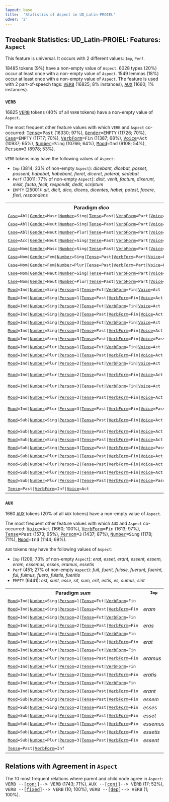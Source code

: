 ```yaml
---
layout: base
title:  'Statistics of Aspect in UD_Latin-PROIEL'
udver: '2'
---
```


## Treebank Statistics: UD_Latin-PROIEL: Features: `Aspect`

This feature is universal.
It occurs with 2 different values: `Imp`, `Perf`.

18485 tokens (9%) have a non-empty value of `Aspect`.
6028 types (20%) occur at least once with a non-empty value of `Aspect`.
1549 lemmas (18%) occur at least once with a non-empty value of `Aspect`.
The feature is used with 2 part-of-speech tags: <tt><a href="la_proiel-pos-VERB.html">VERB</a></tt> (16825; 8% instances), <tt><a href="la_proiel-pos-AUX.html">AUX</a></tt> (1660; 1% instances).

### `VERB`

16825 <tt><a href="la_proiel-pos-VERB.html">VERB</a></tt> tokens (40% of all `VERB` tokens) have a non-empty value of `Aspect`.

The most frequent other feature values with which `VERB` and `Aspect` co-occurred: <tt><a href="la_proiel-feat-Tense.html">Tense</a></tt><tt>=Past</tt> (16330; 97%), <tt><a href="la_proiel-feat-Gender.html">Gender</a></tt><tt>=EMPTY</tt> (11726; 70%), <tt><a href="la_proiel-feat-Case.html">Case</a></tt><tt>=EMPTY</tt> (11717; 70%), <tt><a href="la_proiel-feat-VerbForm.html">VerbForm</a></tt><tt>=Fin</tt> (11387; 68%), <tt><a href="la_proiel-feat-Voice.html">Voice</a></tt><tt>=Act</tt> (10937; 65%), <tt><a href="la_proiel-feat-Number.html">Number</a></tt><tt>=Sing</tt> (10766; 64%), <tt><a href="la_proiel-feat-Mood.html">Mood</a></tt><tt>=Ind</tt> (9108; 54%), <tt><a href="la_proiel-feat-Person.html">Person</a></tt><tt>=3</tt> (8978; 53%).

`VERB` tokens may have the following values of `Aspect`:

* `Imp` (3814; 23% of non-empty `Aspect`): <em>dicebant, dicebat, posset, possent, habebat, habebant, fieret, diceret, poterat, sedebat</em>
* `Perf` (13011; 77% of non-empty `Aspect`): <em>dixit, venit, factum, dixerunt, misit, facta, fecit, respondit, dedit, scriptum</em>
* `EMPTY` (25001): <em>ait, dicit, dico, dicens, dicentes, habet, potest, facere, fieri, respondens</em>

<table>
  <tr><th>Paradigm <i>dico</i></th><th><tt>Imp</tt></th><th><tt>Perf</tt></th></tr>
  <tr><td><tt><tt><a href="la_proiel-feat-Case.html">Case</a></tt><tt>=Abl</tt>|<tt><a href="la_proiel-feat-Gender.html">Gender</a></tt><tt>=Masc</tt>|<tt><a href="la_proiel-feat-Number.html">Number</a></tt><tt>=Sing</tt>|<tt><a href="la_proiel-feat-Tense.html">Tense</a></tt><tt>=Past</tt>|<tt><a href="la_proiel-feat-VerbForm.html">VerbForm</a></tt><tt>=Part</tt>|<tt><a href="la_proiel-feat-Voice.html">Voice</a></tt><tt>=Pass</tt></tt></td><td></td><td><em>dicto</em></td></tr>
  <tr><td><tt><tt><a href="la_proiel-feat-Case.html">Case</a></tt><tt>=Abl</tt>|<tt><a href="la_proiel-feat-Gender.html">Gender</a></tt><tt>=Neut</tt>|<tt><a href="la_proiel-feat-Number.html">Number</a></tt><tt>=Sing</tt>|<tt><a href="la_proiel-feat-Tense.html">Tense</a></tt><tt>=Past</tt>|<tt><a href="la_proiel-feat-VerbForm.html">VerbForm</a></tt><tt>=Part</tt>|<tt><a href="la_proiel-feat-Voice.html">Voice</a></tt><tt>=Pass</tt></tt></td><td></td><td><em>dicto</em></td></tr>
  <tr><td><tt><tt><a href="la_proiel-feat-Case.html">Case</a></tt><tt>=Abl</tt>|<tt><a href="la_proiel-feat-Gender.html">Gender</a></tt><tt>=Neut</tt>|<tt><a href="la_proiel-feat-Number.html">Number</a></tt><tt>=Plur</tt>|<tt><a href="la_proiel-feat-Tense.html">Tense</a></tt><tt>=Past</tt>|<tt><a href="la_proiel-feat-VerbForm.html">VerbForm</a></tt><tt>=Part</tt>|<tt><a href="la_proiel-feat-Voice.html">Voice</a></tt><tt>=Pass</tt></tt></td><td></td><td><em>dictis</em></td></tr>
  <tr><td><tt><tt><a href="la_proiel-feat-Case.html">Case</a></tt><tt>=Acc</tt>|<tt><a href="la_proiel-feat-Gender.html">Gender</a></tt><tt>=Neut</tt>|<tt><a href="la_proiel-feat-Number.html">Number</a></tt><tt>=Sing</tt>|<tt><a href="la_proiel-feat-Tense.html">Tense</a></tt><tt>=Past</tt>|<tt><a href="la_proiel-feat-VerbForm.html">VerbForm</a></tt><tt>=Part</tt>|<tt><a href="la_proiel-feat-Voice.html">Voice</a></tt><tt>=Pass</tt></tt></td><td></td><td><em>dictum</em></td></tr>
  <tr><td><tt><tt><a href="la_proiel-feat-Case.html">Case</a></tt><tt>=Nom</tt>|<tt><a href="la_proiel-feat-Gender.html">Gender</a></tt><tt>=Masc</tt>|<tt><a href="la_proiel-feat-Number.html">Number</a></tt><tt>=Sing</tt>|<tt><a href="la_proiel-feat-Tense.html">Tense</a></tt><tt>=Past</tt>|<tt><a href="la_proiel-feat-VerbForm.html">VerbForm</a></tt><tt>=Part</tt>|<tt><a href="la_proiel-feat-Voice.html">Voice</a></tt><tt>=Pass</tt></tt></td><td></td><td><em>dictus</em></td></tr>
  <tr><td><tt><tt><a href="la_proiel-feat-Case.html">Case</a></tt><tt>=Nom</tt>|<tt><a href="la_proiel-feat-Gender.html">Gender</a></tt><tt>=Fem</tt>|<tt><a href="la_proiel-feat-Number.html">Number</a></tt><tt>=Sing</tt>|<tt><a href="la_proiel-feat-Tense.html">Tense</a></tt><tt>=Past</tt>|<tt><a href="la_proiel-feat-VerbForm.html">VerbForm</a></tt><tt>=Part</tt>|<tt><a href="la_proiel-feat-Voice.html">Voice</a></tt><tt>=Pass</tt></tt></td><td></td><td><em>dicta</em></td></tr>
  <tr><td><tt><tt><a href="la_proiel-feat-Case.html">Case</a></tt><tt>=Nom</tt>|<tt><a href="la_proiel-feat-Gender.html">Gender</a></tt><tt>=Fem</tt>|<tt><a href="la_proiel-feat-Number.html">Number</a></tt><tt>=Plur</tt>|<tt><a href="la_proiel-feat-Tense.html">Tense</a></tt><tt>=Past</tt>|<tt><a href="la_proiel-feat-VerbForm.html">VerbForm</a></tt><tt>=Part</tt>|<tt><a href="la_proiel-feat-Voice.html">Voice</a></tt><tt>=Pass</tt></tt></td><td></td><td><em>dictae</em></td></tr>
  <tr><td><tt><tt><a href="la_proiel-feat-Case.html">Case</a></tt><tt>=Nom</tt>|<tt><a href="la_proiel-feat-Gender.html">Gender</a></tt><tt>=Neut</tt>|<tt><a href="la_proiel-feat-Number.html">Number</a></tt><tt>=Sing</tt>|<tt><a href="la_proiel-feat-Tense.html">Tense</a></tt><tt>=Past</tt>|<tt><a href="la_proiel-feat-VerbForm.html">VerbForm</a></tt><tt>=Part</tt>|<tt><a href="la_proiel-feat-Voice.html">Voice</a></tt><tt>=Pass</tt></tt></td><td></td><td><em>dictum</em></td></tr>
  <tr><td><tt><tt><a href="la_proiel-feat-Case.html">Case</a></tt><tt>=Nom</tt>|<tt><a href="la_proiel-feat-Gender.html">Gender</a></tt><tt>=Neut</tt>|<tt><a href="la_proiel-feat-Number.html">Number</a></tt><tt>=Plur</tt>|<tt><a href="la_proiel-feat-Tense.html">Tense</a></tt><tt>=Past</tt>|<tt><a href="la_proiel-feat-VerbForm.html">VerbForm</a></tt><tt>=Part</tt>|<tt><a href="la_proiel-feat-Voice.html">Voice</a></tt><tt>=Pass</tt></tt></td><td></td><td><em>dicta</em></td></tr>
  <tr><td><tt><tt><a href="la_proiel-feat-Mood.html">Mood</a></tt><tt>=Ind</tt>|<tt><a href="la_proiel-feat-Number.html">Number</a></tt><tt>=Sing</tt>|<tt><a href="la_proiel-feat-Person.html">Person</a></tt><tt>=1</tt>|<tt><a href="la_proiel-feat-Tense.html">Tense</a></tt><tt>=Fut</tt>|<tt><a href="la_proiel-feat-VerbForm.html">VerbForm</a></tt><tt>=Fin</tt>|<tt><a href="la_proiel-feat-Voice.html">Voice</a></tt><tt>=Act</tt></tt></td><td></td><td><em>dixero</em></td></tr>
  <tr><td><tt><tt><a href="la_proiel-feat-Mood.html">Mood</a></tt><tt>=Ind</tt>|<tt><a href="la_proiel-feat-Number.html">Number</a></tt><tt>=Sing</tt>|<tt><a href="la_proiel-feat-Person.html">Person</a></tt><tt>=1</tt>|<tt><a href="la_proiel-feat-Tense.html">Tense</a></tt><tt>=Past</tt>|<tt><a href="la_proiel-feat-VerbForm.html">VerbForm</a></tt><tt>=Fin</tt>|<tt><a href="la_proiel-feat-Voice.html">Voice</a></tt><tt>=Act</tt></tt></td><td><em>dicebam</em></td><td><em>dixi</em></td></tr>
  <tr><td><tt><tt><a href="la_proiel-feat-Mood.html">Mood</a></tt><tt>=Ind</tt>|<tt><a href="la_proiel-feat-Number.html">Number</a></tt><tt>=Sing</tt>|<tt><a href="la_proiel-feat-Person.html">Person</a></tt><tt>=2</tt>|<tt><a href="la_proiel-feat-Tense.html">Tense</a></tt><tt>=Fut</tt>|<tt><a href="la_proiel-feat-VerbForm.html">VerbForm</a></tt><tt>=Fin</tt>|<tt><a href="la_proiel-feat-Voice.html">Voice</a></tt><tt>=Act</tt></tt></td><td></td><td><em>dixeris</em></td></tr>
  <tr><td><tt><tt><a href="la_proiel-feat-Mood.html">Mood</a></tt><tt>=Ind</tt>|<tt><a href="la_proiel-feat-Number.html">Number</a></tt><tt>=Sing</tt>|<tt><a href="la_proiel-feat-Person.html">Person</a></tt><tt>=2</tt>|<tt><a href="la_proiel-feat-Tense.html">Tense</a></tt><tt>=Past</tt>|<tt><a href="la_proiel-feat-VerbForm.html">VerbForm</a></tt><tt>=Fin</tt>|<tt><a href="la_proiel-feat-Voice.html">Voice</a></tt><tt>=Act</tt></tt></td><td></td><td><em>dixisti</em></td></tr>
  <tr><td><tt><tt><a href="la_proiel-feat-Mood.html">Mood</a></tt><tt>=Ind</tt>|<tt><a href="la_proiel-feat-Number.html">Number</a></tt><tt>=Sing</tt>|<tt><a href="la_proiel-feat-Person.html">Person</a></tt><tt>=3</tt>|<tt><a href="la_proiel-feat-Tense.html">Tense</a></tt><tt>=Fut</tt>|<tt><a href="la_proiel-feat-VerbForm.html">VerbForm</a></tt><tt>=Fin</tt>|<tt><a href="la_proiel-feat-Voice.html">Voice</a></tt><tt>=Act</tt></tt></td><td></td><td><em>dixerit</em></td></tr>
  <tr><td><tt><tt><a href="la_proiel-feat-Mood.html">Mood</a></tt><tt>=Ind</tt>|<tt><a href="la_proiel-feat-Number.html">Number</a></tt><tt>=Sing</tt>|<tt><a href="la_proiel-feat-Person.html">Person</a></tt><tt>=3</tt>|<tt><a href="la_proiel-feat-Tense.html">Tense</a></tt><tt>=Past</tt>|<tt><a href="la_proiel-feat-VerbForm.html">VerbForm</a></tt><tt>=Fin</tt>|<tt><a href="la_proiel-feat-Voice.html">Voice</a></tt><tt>=Act</tt></tt></td><td><em>dicebat</em></td><td><em>dixit</em></td></tr>
  <tr><td><tt><tt><a href="la_proiel-feat-Mood.html">Mood</a></tt><tt>=Ind</tt>|<tt><a href="la_proiel-feat-Number.html">Number</a></tt><tt>=Sing</tt>|<tt><a href="la_proiel-feat-Person.html">Person</a></tt><tt>=3</tt>|<tt><a href="la_proiel-feat-Tense.html">Tense</a></tt><tt>=Past</tt>|<tt><a href="la_proiel-feat-VerbForm.html">VerbForm</a></tt><tt>=Fin</tt>|<tt><a href="la_proiel-feat-Voice.html">Voice</a></tt><tt>=Pass</tt></tt></td><td><em>dicebatur</em></td><td></td></tr>
  <tr><td><tt><tt><a href="la_proiel-feat-Mood.html">Mood</a></tt><tt>=Ind</tt>|<tt><a href="la_proiel-feat-Number.html">Number</a></tt><tt>=Plur</tt>|<tt><a href="la_proiel-feat-Person.html">Person</a></tt><tt>=1</tt>|<tt><a href="la_proiel-feat-Tense.html">Tense</a></tt><tt>=Fut</tt>|<tt><a href="la_proiel-feat-VerbForm.html">VerbForm</a></tt><tt>=Fin</tt>|<tt><a href="la_proiel-feat-Voice.html">Voice</a></tt><tt>=Act</tt></tt></td><td></td><td><em>dixerimus</em></td></tr>
  <tr><td><tt><tt><a href="la_proiel-feat-Mood.html">Mood</a></tt><tt>=Ind</tt>|<tt><a href="la_proiel-feat-Number.html">Number</a></tt><tt>=Plur</tt>|<tt><a href="la_proiel-feat-Person.html">Person</a></tt><tt>=1</tt>|<tt><a href="la_proiel-feat-Tense.html">Tense</a></tt><tt>=Past</tt>|<tt><a href="la_proiel-feat-VerbForm.html">VerbForm</a></tt><tt>=Fin</tt>|<tt><a href="la_proiel-feat-Voice.html">Voice</a></tt><tt>=Act</tt></tt></td><td></td><td><em>diximus</em></td></tr>
  <tr><td><tt><tt><a href="la_proiel-feat-Mood.html">Mood</a></tt><tt>=Ind</tt>|<tt><a href="la_proiel-feat-Number.html">Number</a></tt><tt>=Plur</tt>|<tt><a href="la_proiel-feat-Person.html">Person</a></tt><tt>=2</tt>|<tt><a href="la_proiel-feat-Tense.html">Tense</a></tt><tt>=Fut</tt>|<tt><a href="la_proiel-feat-VerbForm.html">VerbForm</a></tt><tt>=Fin</tt>|<tt><a href="la_proiel-feat-Voice.html">Voice</a></tt><tt>=Act</tt></tt></td><td></td><td><em>dixeritis</em></td></tr>
  <tr><td><tt><tt><a href="la_proiel-feat-Mood.html">Mood</a></tt><tt>=Ind</tt>|<tt><a href="la_proiel-feat-Number.html">Number</a></tt><tt>=Plur</tt>|<tt><a href="la_proiel-feat-Person.html">Person</a></tt><tt>=2</tt>|<tt><a href="la_proiel-feat-Tense.html">Tense</a></tt><tt>=Past</tt>|<tt><a href="la_proiel-feat-VerbForm.html">VerbForm</a></tt><tt>=Fin</tt>|<tt><a href="la_proiel-feat-Voice.html">Voice</a></tt><tt>=Act</tt></tt></td><td></td><td><em>dixistis, diximus</em></td></tr>
  <tr><td><tt><tt><a href="la_proiel-feat-Mood.html">Mood</a></tt><tt>=Ind</tt>|<tt><a href="la_proiel-feat-Number.html">Number</a></tt><tt>=Plur</tt>|<tt><a href="la_proiel-feat-Person.html">Person</a></tt><tt>=3</tt>|<tt><a href="la_proiel-feat-Tense.html">Tense</a></tt><tt>=Fut</tt>|<tt><a href="la_proiel-feat-VerbForm.html">VerbForm</a></tt><tt>=Fin</tt>|<tt><a href="la_proiel-feat-Voice.html">Voice</a></tt><tt>=Act</tt></tt></td><td></td><td><em>dixerint</em></td></tr>
  <tr><td><tt><tt><a href="la_proiel-feat-Mood.html">Mood</a></tt><tt>=Ind</tt>|<tt><a href="la_proiel-feat-Number.html">Number</a></tt><tt>=Plur</tt>|<tt><a href="la_proiel-feat-Person.html">Person</a></tt><tt>=3</tt>|<tt><a href="la_proiel-feat-Tense.html">Tense</a></tt><tt>=Past</tt>|<tt><a href="la_proiel-feat-VerbForm.html">VerbForm</a></tt><tt>=Fin</tt>|<tt><a href="la_proiel-feat-Voice.html">Voice</a></tt><tt>=Act</tt></tt></td><td><em>dicebant, dicabant</em></td><td><em>dixerunt</em></td></tr>
  <tr><td><tt><tt><a href="la_proiel-feat-Mood.html">Mood</a></tt><tt>=Ind</tt>|<tt><a href="la_proiel-feat-Number.html">Number</a></tt><tt>=Plur</tt>|<tt><a href="la_proiel-feat-Person.html">Person</a></tt><tt>=3</tt>|<tt><a href="la_proiel-feat-Tense.html">Tense</a></tt><tt>=Past</tt>|<tt><a href="la_proiel-feat-VerbForm.html">VerbForm</a></tt><tt>=Fin</tt>|<tt><a href="la_proiel-feat-Voice.html">Voice</a></tt><tt>=Pass</tt></tt></td><td><em>dicebantur</em></td><td></td></tr>
  <tr><td><tt><tt><a href="la_proiel-feat-Mood.html">Mood</a></tt><tt>=Sub</tt>|<tt><a href="la_proiel-feat-Number.html">Number</a></tt><tt>=Sing</tt>|<tt><a href="la_proiel-feat-Person.html">Person</a></tt><tt>=1</tt>|<tt><a href="la_proiel-feat-Tense.html">Tense</a></tt><tt>=Past</tt>|<tt><a href="la_proiel-feat-VerbForm.html">VerbForm</a></tt><tt>=Fin</tt>|<tt><a href="la_proiel-feat-Voice.html">Voice</a></tt><tt>=Act</tt></tt></td><td><em>dicerem</em></td><td><em>dixerim, dixissem</em></td></tr>
  <tr><td><tt><tt><a href="la_proiel-feat-Mood.html">Mood</a></tt><tt>=Sub</tt>|<tt><a href="la_proiel-feat-Number.html">Number</a></tt><tt>=Sing</tt>|<tt><a href="la_proiel-feat-Person.html">Person</a></tt><tt>=2</tt>|<tt><a href="la_proiel-feat-Tense.html">Tense</a></tt><tt>=Past</tt>|<tt><a href="la_proiel-feat-VerbForm.html">VerbForm</a></tt><tt>=Fin</tt>|<tt><a href="la_proiel-feat-Voice.html">Voice</a></tt><tt>=Act</tt></tt></td><td><em>diceres</em></td><td><em>dixeris</em></td></tr>
  <tr><td><tt><tt><a href="la_proiel-feat-Mood.html">Mood</a></tt><tt>=Sub</tt>|<tt><a href="la_proiel-feat-Number.html">Number</a></tt><tt>=Sing</tt>|<tt><a href="la_proiel-feat-Person.html">Person</a></tt><tt>=3</tt>|<tt><a href="la_proiel-feat-Tense.html">Tense</a></tt><tt>=Past</tt>|<tt><a href="la_proiel-feat-VerbForm.html">VerbForm</a></tt><tt>=Fin</tt>|<tt><a href="la_proiel-feat-Voice.html">Voice</a></tt><tt>=Act</tt></tt></td><td><em>diceret</em></td><td><em>dixerit</em></td></tr>
  <tr><td><tt><tt><a href="la_proiel-feat-Mood.html">Mood</a></tt><tt>=Sub</tt>|<tt><a href="la_proiel-feat-Number.html">Number</a></tt><tt>=Sing</tt>|<tt><a href="la_proiel-feat-Person.html">Person</a></tt><tt>=3</tt>|<tt><a href="la_proiel-feat-Tense.html">Tense</a></tt><tt>=Past</tt>|<tt><a href="la_proiel-feat-VerbForm.html">VerbForm</a></tt><tt>=Fin</tt>|<tt><a href="la_proiel-feat-Voice.html">Voice</a></tt><tt>=Pass</tt></tt></td><td><em>diceretur</em></td><td></td></tr>
  <tr><td><tt><tt><a href="la_proiel-feat-Mood.html">Mood</a></tt><tt>=Sub</tt>|<tt><a href="la_proiel-feat-Number.html">Number</a></tt><tt>=Plur</tt>|<tt><a href="la_proiel-feat-Person.html">Person</a></tt><tt>=1</tt>|<tt><a href="la_proiel-feat-Tense.html">Tense</a></tt><tt>=Past</tt>|<tt><a href="la_proiel-feat-VerbForm.html">VerbForm</a></tt><tt>=Fin</tt>|<tt><a href="la_proiel-feat-Voice.html">Voice</a></tt><tt>=Act</tt></tt></td><td></td><td><em>dixerimus</em></td></tr>
  <tr><td><tt><tt><a href="la_proiel-feat-Mood.html">Mood</a></tt><tt>=Sub</tt>|<tt><a href="la_proiel-feat-Number.html">Number</a></tt><tt>=Plur</tt>|<tt><a href="la_proiel-feat-Person.html">Person</a></tt><tt>=2</tt>|<tt><a href="la_proiel-feat-Tense.html">Tense</a></tt><tt>=Past</tt>|<tt><a href="la_proiel-feat-VerbForm.html">VerbForm</a></tt><tt>=Fin</tt>|<tt><a href="la_proiel-feat-Voice.html">Voice</a></tt><tt>=Act</tt></tt></td><td><em>diceretis</em></td><td><em>dixeritis</em></td></tr>
  <tr><td><tt><tt><a href="la_proiel-feat-Mood.html">Mood</a></tt><tt>=Sub</tt>|<tt><a href="la_proiel-feat-Number.html">Number</a></tt><tt>=Plur</tt>|<tt><a href="la_proiel-feat-Person.html">Person</a></tt><tt>=3</tt>|<tt><a href="la_proiel-feat-Tense.html">Tense</a></tt><tt>=Past</tt>|<tt><a href="la_proiel-feat-VerbForm.html">VerbForm</a></tt><tt>=Fin</tt>|<tt><a href="la_proiel-feat-Voice.html">Voice</a></tt><tt>=Act</tt></tt></td><td><em>dicerent</em></td><td><em>dixerint</em></td></tr>
  <tr><td><tt><tt><a href="la_proiel-feat-Mood.html">Mood</a></tt><tt>=Sub</tt>|<tt><a href="la_proiel-feat-Number.html">Number</a></tt><tt>=Plur</tt>|<tt><a href="la_proiel-feat-Person.html">Person</a></tt><tt>=3</tt>|<tt><a href="la_proiel-feat-Tense.html">Tense</a></tt><tt>=Past</tt>|<tt><a href="la_proiel-feat-VerbForm.html">VerbForm</a></tt><tt>=Fin</tt>|<tt><a href="la_proiel-feat-Voice.html">Voice</a></tt><tt>=Pass</tt></tt></td><td><em>dicerentur</em></td><td></td></tr>
  <tr><td><tt><tt><a href="la_proiel-feat-Tense.html">Tense</a></tt><tt>=Past</tt>|<tt><a href="la_proiel-feat-VerbForm.html">VerbForm</a></tt><tt>=Inf</tt>|<tt><a href="la_proiel-feat-Voice.html">Voice</a></tt><tt>=Act</tt></tt></td><td></td><td><em>dixisse</em></td></tr>
</table>

### `AUX`

1660 <tt><a href="la_proiel-pos-AUX.html">AUX</a></tt> tokens (20% of all `AUX` tokens) have a non-empty value of `Aspect`.

The most frequent other feature values with which `AUX` and `Aspect` co-occurred: <tt><a href="la_proiel-feat-Voice.html">Voice</a></tt><tt>=Act</tt> (1660; 100%), <tt><a href="la_proiel-feat-VerbForm.html">VerbForm</a></tt><tt>=Fin</tt> (1613; 97%), <tt><a href="la_proiel-feat-Tense.html">Tense</a></tt><tt>=Past</tt> (1573; 95%), <tt><a href="la_proiel-feat-Person.html">Person</a></tt><tt>=3</tt> (1437; 87%), <tt><a href="la_proiel-feat-Number.html">Number</a></tt><tt>=Sing</tt> (1178; 71%), <tt><a href="la_proiel-feat-Mood.html">Mood</a></tt><tt>=Ind</tt> (1144; 69%).

`AUX` tokens may have the following values of `Aspect`:

* `Imp` (1209; 73% of non-empty `Aspect`): <em>erat, esset, erant, essent, essem, eram, essemus, esses, eramus, essetis</em>
* `Perf` (451; 27% of non-empty `Aspect`): <em>fuit, fuerit, fuisse, fuerunt, fuerint, fui, fuimus, fuero, fuistis, fueritis</em>
* `EMPTY` (6441): <em>est, sunt, esse, sit, sum, erit, estis, es, sumus, sint</em>

<table>
  <tr><th>Paradigm <i>sum</i></th><th><tt>Imp</tt></th><th><tt>Perf</tt></th></tr>
  <tr><td><tt><tt><a href="la_proiel-feat-Mood.html">Mood</a></tt><tt>=Ind</tt>|<tt><a href="la_proiel-feat-Number.html">Number</a></tt><tt>=Sing</tt>|<tt><a href="la_proiel-feat-Person.html">Person</a></tt><tt>=1</tt>|<tt><a href="la_proiel-feat-Tense.html">Tense</a></tt><tt>=Fut</tt>|<tt><a href="la_proiel-feat-VerbForm.html">VerbForm</a></tt><tt>=Fin</tt></tt></td><td></td><td><em>fuero</em></td></tr>
  <tr><td><tt><tt><a href="la_proiel-feat-Mood.html">Mood</a></tt><tt>=Ind</tt>|<tt><a href="la_proiel-feat-Number.html">Number</a></tt><tt>=Sing</tt>|<tt><a href="la_proiel-feat-Person.html">Person</a></tt><tt>=1</tt>|<tt><a href="la_proiel-feat-Tense.html">Tense</a></tt><tt>=Past</tt>|<tt><a href="la_proiel-feat-VerbForm.html">VerbForm</a></tt><tt>=Fin</tt></tt></td><td><em>eram</em></td><td><em>fui</em></td></tr>
  <tr><td><tt><tt><a href="la_proiel-feat-Mood.html">Mood</a></tt><tt>=Ind</tt>|<tt><a href="la_proiel-feat-Number.html">Number</a></tt><tt>=Sing</tt>|<tt><a href="la_proiel-feat-Person.html">Person</a></tt><tt>=2</tt>|<tt><a href="la_proiel-feat-Tense.html">Tense</a></tt><tt>=Fut</tt>|<tt><a href="la_proiel-feat-VerbForm.html">VerbForm</a></tt><tt>=Fin</tt></tt></td><td></td><td><em>fueris</em></td></tr>
  <tr><td><tt><tt><a href="la_proiel-feat-Mood.html">Mood</a></tt><tt>=Ind</tt>|<tt><a href="la_proiel-feat-Number.html">Number</a></tt><tt>=Sing</tt>|<tt><a href="la_proiel-feat-Person.html">Person</a></tt><tt>=2</tt>|<tt><a href="la_proiel-feat-Tense.html">Tense</a></tt><tt>=Past</tt>|<tt><a href="la_proiel-feat-VerbForm.html">VerbForm</a></tt><tt>=Fin</tt></tt></td><td><em>eras</em></td><td><em>fuisti</em></td></tr>
  <tr><td><tt><tt><a href="la_proiel-feat-Mood.html">Mood</a></tt><tt>=Ind</tt>|<tt><a href="la_proiel-feat-Number.html">Number</a></tt><tt>=Sing</tt>|<tt><a href="la_proiel-feat-Person.html">Person</a></tt><tt>=3</tt>|<tt><a href="la_proiel-feat-Tense.html">Tense</a></tt><tt>=Fut</tt>|<tt><a href="la_proiel-feat-VerbForm.html">VerbForm</a></tt><tt>=Fin</tt></tt></td><td></td><td><em>fuerit</em></td></tr>
  <tr><td><tt><tt><a href="la_proiel-feat-Mood.html">Mood</a></tt><tt>=Ind</tt>|<tt><a href="la_proiel-feat-Number.html">Number</a></tt><tt>=Sing</tt>|<tt><a href="la_proiel-feat-Person.html">Person</a></tt><tt>=3</tt>|<tt><a href="la_proiel-feat-Tense.html">Tense</a></tt><tt>=Past</tt>|<tt><a href="la_proiel-feat-VerbForm.html">VerbForm</a></tt><tt>=Fin</tt></tt></td><td><em>erat</em></td><td><em>fuit</em></td></tr>
  <tr><td><tt><tt><a href="la_proiel-feat-Mood.html">Mood</a></tt><tt>=Ind</tt>|<tt><a href="la_proiel-feat-Number.html">Number</a></tt><tt>=Plur</tt>|<tt><a href="la_proiel-feat-Person.html">Person</a></tt><tt>=1</tt>|<tt><a href="la_proiel-feat-Tense.html">Tense</a></tt><tt>=Fut</tt>|<tt><a href="la_proiel-feat-VerbForm.html">VerbForm</a></tt><tt>=Fin</tt></tt></td><td></td><td><em>fuerimus</em></td></tr>
  <tr><td><tt><tt><a href="la_proiel-feat-Mood.html">Mood</a></tt><tt>=Ind</tt>|<tt><a href="la_proiel-feat-Number.html">Number</a></tt><tt>=Plur</tt>|<tt><a href="la_proiel-feat-Person.html">Person</a></tt><tt>=1</tt>|<tt><a href="la_proiel-feat-Tense.html">Tense</a></tt><tt>=Past</tt>|<tt><a href="la_proiel-feat-VerbForm.html">VerbForm</a></tt><tt>=Fin</tt></tt></td><td><em>eramus</em></td><td><em>fuimus</em></td></tr>
  <tr><td><tt><tt><a href="la_proiel-feat-Mood.html">Mood</a></tt><tt>=Ind</tt>|<tt><a href="la_proiel-feat-Number.html">Number</a></tt><tt>=Plur</tt>|<tt><a href="la_proiel-feat-Person.html">Person</a></tt><tt>=2</tt>|<tt><a href="la_proiel-feat-Tense.html">Tense</a></tt><tt>=Fut</tt>|<tt><a href="la_proiel-feat-VerbForm.html">VerbForm</a></tt><tt>=Fin</tt></tt></td><td></td><td><em>fueritis</em></td></tr>
  <tr><td><tt><tt><a href="la_proiel-feat-Mood.html">Mood</a></tt><tt>=Ind</tt>|<tt><a href="la_proiel-feat-Number.html">Number</a></tt><tt>=Plur</tt>|<tt><a href="la_proiel-feat-Person.html">Person</a></tt><tt>=2</tt>|<tt><a href="la_proiel-feat-Tense.html">Tense</a></tt><tt>=Past</tt>|<tt><a href="la_proiel-feat-VerbForm.html">VerbForm</a></tt><tt>=Fin</tt></tt></td><td><em>eratis</em></td><td><em>fuistis</em></td></tr>
  <tr><td><tt><tt><a href="la_proiel-feat-Mood.html">Mood</a></tt><tt>=Ind</tt>|<tt><a href="la_proiel-feat-Number.html">Number</a></tt><tt>=Plur</tt>|<tt><a href="la_proiel-feat-Person.html">Person</a></tt><tt>=3</tt>|<tt><a href="la_proiel-feat-Tense.html">Tense</a></tt><tt>=Fut</tt>|<tt><a href="la_proiel-feat-VerbForm.html">VerbForm</a></tt><tt>=Fin</tt></tt></td><td></td><td><em>fuerint</em></td></tr>
  <tr><td><tt><tt><a href="la_proiel-feat-Mood.html">Mood</a></tt><tt>=Ind</tt>|<tt><a href="la_proiel-feat-Number.html">Number</a></tt><tt>=Plur</tt>|<tt><a href="la_proiel-feat-Person.html">Person</a></tt><tt>=3</tt>|<tt><a href="la_proiel-feat-Tense.html">Tense</a></tt><tt>=Past</tt>|<tt><a href="la_proiel-feat-VerbForm.html">VerbForm</a></tt><tt>=Fin</tt></tt></td><td><em>erant</em></td><td><em>fuerunt</em></td></tr>
  <tr><td><tt><tt><a href="la_proiel-feat-Mood.html">Mood</a></tt><tt>=Sub</tt>|<tt><a href="la_proiel-feat-Number.html">Number</a></tt><tt>=Sing</tt>|<tt><a href="la_proiel-feat-Person.html">Person</a></tt><tt>=1</tt>|<tt><a href="la_proiel-feat-Tense.html">Tense</a></tt><tt>=Past</tt>|<tt><a href="la_proiel-feat-VerbForm.html">VerbForm</a></tt><tt>=Fin</tt></tt></td><td><em>essem</em></td><td><em>fuerim</em></td></tr>
  <tr><td><tt><tt><a href="la_proiel-feat-Mood.html">Mood</a></tt><tt>=Sub</tt>|<tt><a href="la_proiel-feat-Number.html">Number</a></tt><tt>=Sing</tt>|<tt><a href="la_proiel-feat-Person.html">Person</a></tt><tt>=2</tt>|<tt><a href="la_proiel-feat-Tense.html">Tense</a></tt><tt>=Past</tt>|<tt><a href="la_proiel-feat-VerbForm.html">VerbForm</a></tt><tt>=Fin</tt></tt></td><td><em>esses</em></td><td><em>fueris</em></td></tr>
  <tr><td><tt><tt><a href="la_proiel-feat-Mood.html">Mood</a></tt><tt>=Sub</tt>|<tt><a href="la_proiel-feat-Number.html">Number</a></tt><tt>=Sing</tt>|<tt><a href="la_proiel-feat-Person.html">Person</a></tt><tt>=3</tt>|<tt><a href="la_proiel-feat-Tense.html">Tense</a></tt><tt>=Past</tt>|<tt><a href="la_proiel-feat-VerbForm.html">VerbForm</a></tt><tt>=Fin</tt></tt></td><td><em>esset</em></td><td><em>fuerit</em></td></tr>
  <tr><td><tt><tt><a href="la_proiel-feat-Mood.html">Mood</a></tt><tt>=Sub</tt>|<tt><a href="la_proiel-feat-Number.html">Number</a></tt><tt>=Plur</tt>|<tt><a href="la_proiel-feat-Person.html">Person</a></tt><tt>=1</tt>|<tt><a href="la_proiel-feat-Tense.html">Tense</a></tt><tt>=Past</tt>|<tt><a href="la_proiel-feat-VerbForm.html">VerbForm</a></tt><tt>=Fin</tt></tt></td><td><em>essemus</em></td><td><em>fuerimus</em></td></tr>
  <tr><td><tt><tt><a href="la_proiel-feat-Mood.html">Mood</a></tt><tt>=Sub</tt>|<tt><a href="la_proiel-feat-Number.html">Number</a></tt><tt>=Plur</tt>|<tt><a href="la_proiel-feat-Person.html">Person</a></tt><tt>=2</tt>|<tt><a href="la_proiel-feat-Tense.html">Tense</a></tt><tt>=Past</tt>|<tt><a href="la_proiel-feat-VerbForm.html">VerbForm</a></tt><tt>=Fin</tt></tt></td><td><em>essetis</em></td><td></td></tr>
  <tr><td><tt><tt><a href="la_proiel-feat-Mood.html">Mood</a></tt><tt>=Sub</tt>|<tt><a href="la_proiel-feat-Number.html">Number</a></tt><tt>=Plur</tt>|<tt><a href="la_proiel-feat-Person.html">Person</a></tt><tt>=3</tt>|<tt><a href="la_proiel-feat-Tense.html">Tense</a></tt><tt>=Past</tt>|<tt><a href="la_proiel-feat-VerbForm.html">VerbForm</a></tt><tt>=Fin</tt></tt></td><td><em>essent</em></td><td><em>fuerint</em></td></tr>
  <tr><td><tt><tt><a href="la_proiel-feat-Tense.html">Tense</a></tt><tt>=Past</tt>|<tt><a href="la_proiel-feat-VerbForm.html">VerbForm</a></tt><tt>=Inf</tt></tt></td><td></td><td><em>fuisse</em></td></tr>
</table>

## Relations with Agreement in `Aspect`

The 10 most frequent relations where parent and child node agree in `Aspect`:
<tt>VERB --[<tt><a href="la_proiel-dep-conj.html">conj</a></tt>]--> VERB</tt> (1743; 71%),
<tt>AUX --[<tt><a href="la_proiel-dep-conj.html">conj</a></tt>]--> VERB</tt> (17; 52%),
<tt>VERB --[<tt><a href="la_proiel-dep-fixed.html">fixed</a></tt>]--> VERB</tt> (10; 100%),
<tt>VERB --[<tt><a href="la_proiel-dep-dep.html">dep</a></tt>]--> VERB</tt> (1; 100%).

